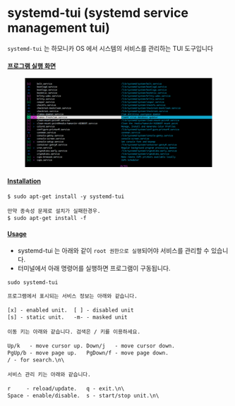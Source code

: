 # systemd-tui (systemd service management tui)

`systemd-tui` 는 하모니카 OS 에서 시스템의 서비스를 관리하는 TUI 도구입니다

#### [프로그램 실행 화면](https://github.com/hamonikr/hamonikr-systemd-tui#%ED%94%84%EB%A1%9C%EA%B7%B8%EB%9E%A8-%EC%8B%A4%ED%96%89-%ED%99%94%EB%A9%B4) <a href="#user-content" id="user-content"></a>

<figure><img src="../../.gitbook/assets/image (455).png" alt=""><figcaption></figcaption></figure>

#### [Installation](https://github.com/hamonikr/hamonikr-systemd-tui#installation) <a href="#user-content-installation" id="user-content-installation"></a>

```
$ sudo apt-get install -y systemd-tui

만약 종속성 문제로 설치가 실패한경우. 
$ sudo apt-get install -f
```

#### [Usage](https://github.com/hamonikr/hamonikr-systemd-tui#usage) <a href="#user-content-usage" id="user-content-usage"></a>

* systemd-tui 는 아래와 같이 `root 권한으로 실행`되어야 서비스를 관리할 수 있습니다.
* 터미널에서 아래 명령어를 실행하면 프로그램이 구동됩니다.

```
sudo systemd-tui
```

```
프로그램에서 표시되는 서비스 정보는 아래와 같습니다.

[x] - enabled unit.  [ ] - disabled unit
[s] - static unit.   -m- - masked unit

이동 키는 아래와 같습니다. 검색은 / 키를 이용하세요.

Up/k   - move cursor up. Down/j   - move cursor down.
PgUp/b - move page up.   PgDown/f - move page down.
/ - for search.\n\

서비스 관리 키는 아래와 같습니다.

r     - reload/update.   q - exit.\n\
Space - enable/disable.  s - start/stop unit.\n\
```

#### &#x20;<a href="#user-content-dependencies" id="user-content-dependencies"></a>

#### &#x20;<a href="#user-content-changelog" id="user-content-changelog"></a>
